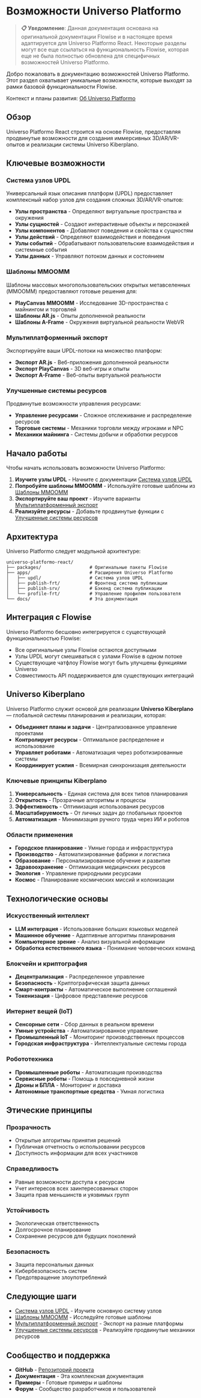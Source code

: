 # Возможности Universo Platformo

> **📋 Уведомление**: Данная документация основана на оригинальной документации Flowise и в настоящее время адаптируется для Universo Platformo React. Некоторые разделы могут все еще ссылаться на функциональность Flowise, которая еще не была полностью обновлена для специфичных возможностей Universo Platformo.

Добро пожаловать в документацию возможностей Universo Platformo. Этот раздел охватывает уникальные возможности, которые выходят за рамки базовой функциональности Flowise.

Контекст и планы развития: [Об Universo Platformo](about.md)

## Обзор

Universo Platformo React строится на основе Flowise, предоставляя продвинутые возможности для создания иммерсивных 3D/AR/VR-опытов и реализации системы Universo Kiberplano.

## Ключевые возможности

### Система узлов UPDL

Универсальный язык описания платформ (UPDL) предоставляет комплексный набор узлов для создания сложных 3D/AR/VR-опытов:

-   **Узлы пространства** - Определяют виртуальные пространства и окружения
-   **Узлы сущностей** - Создают интерактивные объекты и персонажей
-   **Узлы компонентов** - Добавляют поведения и свойства к сущностям
-   **Узлы действий** - Определяют взаимодействия и поведения
-   **Узлы событий** - Обрабатывают пользовательские взаимодействия и системные события
-   **Узлы данных** - Управляют потоком данных и состоянием

### Шаблоны MMOOMM

Шаблоны массовых многопользовательских открытых метавселенных (MMOOMM) предоставляют готовые решения для:

-   **PlayCanvas MMOOMM** - Исследование 3D-пространства с майнингом и торговлей
-   **Шаблоны AR.js** - Опыты дополненной реальности
-   **Шаблоны A-Frame** - Окружения виртуальной реальности WebVR

### Мультиплатформенный экспорт

Экспортируйте ваши UPDL-потоки на множество платформ:

-   **Экспорт AR.js** - Веб-приложения дополненной реальности
-   **Экспорт PlayCanvas** - 3D веб-игры и опыты
-   **Экспорт A-Frame** - Веб-опыты виртуальной реальности

### Улучшенные системы ресурсов

Продвинутые возможности управления ресурсами:

-   **Управление ресурсами** - Сложное отслеживание и распределение ресурсов
-   **Торговые системы** - Механики торговли между игроками и NPC
-   **Механики майнинга** - Системы добычи и обработки ресурсов

## Начало работы

Чтобы начать использовать возможности Universo Platformo:

1. **Изучите узлы UPDL** - Начните с документации [Система узлов UPDL](updl-nodes/README.md)
2. **Попробуйте шаблоны MMOOMM** - Используйте готовые шаблоны из [Шаблоны MMOOMM](mmoomm-templates/README.md)
3. **Экспортируйте ваш проект** - Изучите варианты [Мультиплатформенный экспорт](export/README.md)
4. **Реализуйте ресурсы** - Добавьте продвинутые функции с [Улучшенные системы ресурсов](resources/README.md)

## Архитектура

Universo Platformo следует модульной архитектуре:

```
universo-platformo-react/
├── packages/                  # Оригинальные пакеты Flowise
├── apps/                      # Расширения Universo Platformo
│   ├── updl/                  # Система узлов UPDL
│   ├── publish-frt/           # Фронтенд система публикации
│   ├── publish-srv/           # Бэкенд система публикации
│   └── profile-frt/           # Управление профилем пользователя
└── docs/                      # Эта документация
```

## Интеграция с Flowise

Universo Platformo бесшовно интегрируется с существующей функциональностью Flowise:

-   Все оригинальные узлы Flowise остаются доступными
-   Узлы UPDL могут смешиваться с узлами Flowise в одном потоке
-   Существующие чатфлоу Flowise могут быть улучшены функциями Universo
-   Совместимость API поддерживается для существующих интеграций

## Universo Kiberplano

Universo Platformo служит основой для реализации **Universo Kiberplano** — глобальной системы планирования и реализации, которая:

-   **Объединяет планы и задачи** - Централизованное управление проектами
-   **Контролирует ресурсы** - Оптимальное распределение и использование
-   **Управляет роботами** - Автоматизация через роботизированные системы
-   **Координирует усилия** - Всемирная синхронизация деятельности

### Ключевые принципы Kiberplano

1. **Универсальность** - Единая система для всех типов планирования
2. **Открытость** - Прозрачные алгоритмы и процессы
3. **Эффективность** - Оптимизация использования ресурсов
4. **Масштабируемость** - От личных задач до глобальных проектов
5. **Автоматизация** - Минимизация ручного труда через ИИ и роботов

### Области применения

-   **Городское планирование** - Умные города и инфраструктура
-   **Производство** - Автоматизированные фабрики и логистика
-   **Образование** - Персонализированное обучение и развитие
-   **Здравоохранение** - Оптимизация медицинских ресурсов
-   **Экология** - Управление природными ресурсами
-   **Космос** - Планирование космических миссий и колонизации

## Технологические основы

### Искусственный интеллект

-   **LLM интеграция** - Использование больших языковых моделей
-   **Машинное обучение** - Адаптивные алгоритмы планирования
-   **Компьютерное зрение** - Анализ визуальной информации
-   **Обработка естественного языка** - Понимание человеческих команд

### Блокчейн и криптография

-   **Децентрализация** - Распределенное управление
-   **Безопасность** - Криптографическая защита данных
-   **Смарт-контракты** - Автоматическое выполнение соглашений
-   **Токенизация** - Цифровое представление ресурсов

### Интернет вещей (IoT)

-   **Сенсорные сети** - Сбор данных в реальном времени
-   **Умные устройства** - Автоматизированное управление
-   **Промышленный IoT** - Мониторинг производственных процессов
-   **Городская инфраструктура** - Интеллектуальные системы города

### Робототехника

-   **Промышленные роботы** - Автоматизация производства
-   **Сервисные роботы** - Помощь в повседневной жизни
-   **Дроны и БПЛА** - Мониторинг и доставка
-   **Автономные транспортные средства** - Умная логистика

## Этические принципы

### Прозрачность

-   Открытые алгоритмы принятия решений
-   Публичная отчетность о использовании ресурсов
-   Доступность информации для всех участников

### Справедливость

-   Равные возможности доступа к ресурсам
-   Учет интересов всех заинтересованных сторон
-   Защита прав меньшинств и уязвимых групп

### Устойчивость

-   Экологическая ответственность
-   Долгосрочное планирование
-   Сохранение ресурсов для будущих поколений

### Безопасность

-   Защита персональных данных
-   Кибербезопасность систем
-   Предотвращение злоупотреблений

## Следующие шаги

-   [Система узлов UPDL](updl-nodes/README.md) - Изучите основную систему узлов
-   [Шаблоны MMOOMM](mmoomm-templates/README.md) - Исследуйте готовые шаблоны
-   [Мультиплатформенный экспорт](export/README.md) - Экспорт на разные платформы
-   [Улучшенные системы ресурсов](resources/README.md) - Реализуйте продвинутые механики ресурсов

## Сообщество и поддержка

-   **GitHub** - [Репозиторий проекта](https://github.com/VladimirLevadnij/universo-platformo-react)
-   **Документация** - Эта комплексная документация
-   **Примеры** - Готовые примеры и шаблоны
-   **Форум** - Сообщество разработчиков и пользователей

